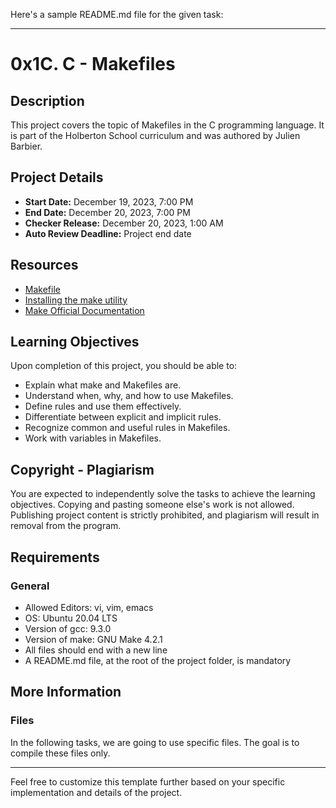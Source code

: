 Here's a sample README.md file for the given task:

---

# 0x1C. C - Makefiles

## Description

This project covers the topic of Makefiles in the C programming language. It is part of the Holberton School curriculum and was authored by Julien Barbier.

## Project Details

- **Start Date:** December 19, 2023, 7:00 PM
- **End Date:** December 20, 2023, 7:00 PM
- **Checker Release:** December 20, 2023, 1:00 AM
- **Auto Review Deadline:** Project end date

## Resources

- [Makefile](https://www.gnu.org/software/make/manual/make.html)
- [Installing the make utility](https://www.gnu.org/software/make/manual/make.html#Installing)
- [Make Official Documentation](https://www.gnu.org/software/make/manual/make.html)
  
## Learning Objectives

Upon completion of this project, you should be able to:

- Explain what make and Makefiles are.
- Understand when, why, and how to use Makefiles.
- Define rules and use them effectively.
- Differentiate between explicit and implicit rules.
- Recognize common and useful rules in Makefiles.
- Work with variables in Makefiles.

## Copyright - Plagiarism

You are expected to independently solve the tasks to achieve the learning objectives. Copying and pasting someone else's work is not allowed. Publishing project content is strictly prohibited, and plagiarism will result in removal from the program.

## Requirements

### General

- Allowed Editors: vi, vim, emacs
- OS: Ubuntu 20.04 LTS
- Version of gcc: 9.3.0
- Version of make: GNU Make 4.2.1
- All files should end with a new line
- A README.md file, at the root of the project folder, is mandatory

## More Information

### Files

In the following tasks, we are going to use specific files. The goal is to compile these files only.

---

Feel free to customize this template further based on your specific implementation and details of the project.